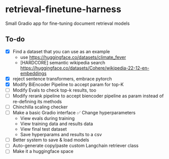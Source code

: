 # retrieval-finetune-harness
Small Gradio app for fine-tuning document retrieval models


## To-do
- [x] Find a dataset that you can use as an example
    * use https://huggingface.co/datasets/climate_fever
    * [HARDCORE] semantic wikipedia search https://huggingface.co/datasets/Cohere/wikipedia-22-12-en-embeddings
- [x] reject sentence transformers, embrace pytorch
- [x] Modify BiEncoder Pipeline to accept param for top-K
- [ ] Modify Evals to check top-k results, too
- [ ] Modify rerank pipeline to accept biencoder pipeline as param instead of re-defining its methods
- [ ] Chinchilla scaling checker
- [ ] Make a basic Gradio interface
    ✅ Change hyperparameters
    * View evals during training
    * View training data and results data
    * View final test dataset
    * Save hyperparams and results to a csv
- [ ] Better system to save & load models
- [ ] Auto-generate copy/paste custom Langchain retriever class
- [ ] Make it a huggingface space
